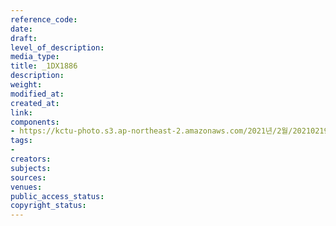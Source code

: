 ```yaml
---
reference_code: 
date: 
draft: 
level_of_description: 
media_type: 
title: _1DX1886
description: 
weight: 
modified_at: 
created_at: 
link: 
components:
- https://kctu-photo.s3.ap-northeast-2.amazonaws.com/2021년/2월/20210219_백기완+선생+발인.영결식.하관/송승현/_1DX1886.jpg
tags:
- 
creators: 
subjects: 
sources: 
venues: 
public_access_status: 
copyright_status: 
---
```

